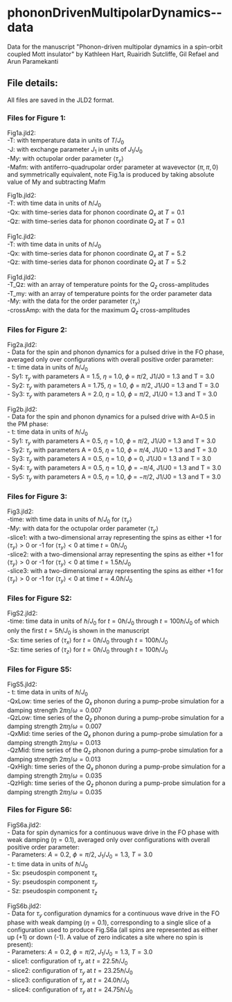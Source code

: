 # phononDrivenMultipolarDynamics--data
Data for the manuscript "Phonon-driven multipolar dynamics in a spin-orbit coupled Mott insulator"
by Kathleen Hart, Ruairidh Sutcliffe, Gil Refael and Arun Paramekanti

## File details:
All files are saved in the JLD2 format.

### Files for Figure 1:
Fig1a.jld2:<br />
    -T: with temperature data in units of $T/J_0$ <br />
    -J: with exchange parameter $J_1$ in units of $J_1/J_0$ <br />
    -My: with octupolar order parameter $\langle \tau_y \rangle$ <br />
    -Mafm: with antiferro-quadrupolar order parameter at wavevector $(\pi,\pi,0)$ and symmetrically equivalent, note Fig.1a is produced by taking absolute value of My and subtracting Mafm <br />

Fig1b.jld2:<br />
    -T: with time data in units of $\hbar/J_0$<br />
    -Qx: with time-series data for phonon coordinate $Q_x$ at $T=0.1$ <br />
    -Qz: with time-series data for phonon coordinate $Q_z$ at $T=0.1$ <br />

Fig1c.jld2:<br />
    -T: with time data in units of $\hbar/J_0$<br />
    -Qx: with time-series data for phonon coordinate $Q_x$ at $T=5.2$ <br />
    -Qz: with time-series data for phonon coordinate $Q_z$ at $T=5.2$ <br />

Fig1d.jld2:<br />
    -T_Qz: with an array of temperature points for the $Q_z$ cross-amplitudes <br />
    -T_my: with an array of temperature points for the order parameter data <br />
    -My: with the data for the order parameter $\langle \tau_y\rangle$ <br />
    -crossAmp: with the data for the maximum $Q_z$ cross-amplitudes <br />

### Files for Figure 2:
Fig2a.jld2:<br />
    - Data for the spin and phonon dynamics for a pulsed drive in the FO phase, averaged only over configurations with overall positive order parameter:<br />
    - t: time data in units of $\hbar/J_0$<br />
    - Sy1: $\tau_y$ with parameters A = 1.5, $\eta$ = 1.0, $\phi$ = $\pi/2$, J1/J0 = 1.3 and T = 3.0<br />
    - Sy2: $\tau_y$ with parameters A = 1.75, $\eta$ = 1.0, $\phi$ = $\pi/2$, J1/J0 = 1.3 and T = 3.0<br />
    - Sy3: $\tau_y$ with parameters A = 2.0, $\eta$ = 1.0, $\phi$ = $\pi/2$, J1/J0 = 1.3 and T = 3.0<br />

Fig2b.jld2:<br />
    - Data for the spin and phonon dynamics for a pulsed drive with A=0.5 in the PM phase:<br />
    - t: time data in units of $\hbar/J_0$<br />
    - Sy1: $\tau_y$ with parameters A = 0.5, $\eta$ = 1.0, $\phi$ = $\pi/2$, J1/J0 = 1.3 and T = 3.0<br />
    - Sy2: $\tau_y$ with parameters A = 0.5, $\eta$ = 1.0, $\phi$ = $\pi/4$, J1/J0 = 1.3 and T = 3.0<br />
    - Sy3: $\tau_y$ with parameters A = 0.5, $\eta$ = 1.0, $\phi$ = 0, J1/J0 = 1.3 and T = 3.0<br />
    - Sy4: $\tau_y$ with parameters A = 0.5, $\eta$ = 1.0, $\phi$ = $-\pi/4$, J1/J0 = 1.3 and T = 3.0<br />
    - Sy5: $\tau_y$ with parameters A = 0.5, $\eta$ = 1.0, $\phi$ = $-\pi/2$, J1/J0 = 1.3 and T = 3.0<br />

### Files for Figure 3:
Fig3.jld2:<br />
    -time: with time data in units of $\hbar/J_0$ for $\langle \tau_y\rangle$<br />
    -My: with data for the octupolar order parameter $\langle \tau_y\rangle$<br />
    -slice1: with a two-dimensional array representing the spins as either +1 for $\langle \tau_y\rangle>0$ or -1 for $\langle \tau_y\rangle<0$ at time $t=0 \hbar/J_0$<br />
    -slice2: with a two-dimensional array representing the spins as either +1 for $\langle \tau_y\rangle>0$ or -1 for $\langle \tau_y\rangle<0$ at time $t=1.5 \hbar/J_0$<br />
    -slice3: with a two-dimensional array representing the spins as either +1 for $\langle \tau_y\rangle>0$ or -1 for $\langle \tau_y\rangle<0$ at time $t=4.0 \hbar/J_0$<br />

### Files for Figure S2:
FigS2.jld2:<br />
    -time: time data in units of $\hbar/J_0$ for $t=0 \hbar/J_0$ through $t=100 \hbar/J_0$ of which only the first $t=5 \hbar/J_0$ is shown in the manuscript<br />
    -Sx: time series of $\langle \tau_x \rangle$ for $t=0 \hbar/J_0$ through $t=100 \hbar/J_0$<br />
    -Sz: time series of $\langle \tau_z \rangle$ for $t=0 \hbar/J_0$ through $t=100 \hbar/J_0$<br />

### Files for Figure S5:
FigS5.jld2:<br />
     - t: time data in units of $\hbar/J_0$<br />
     -QxLow: time series of the $Q_x$ phonon during a pump-probe simulation for a damping strength $2\pi \eta/\omega=0.007$<br />
     -QzLow: time series of the $Q_z$ phonon during a pump-probe simulation for a damping strength $2\pi \eta/\omega=0.007$<br />
     -QxMid: time series of the $Q_x$ phonon during a pump-probe simulation for a damping strength $2\pi \eta/\omega=0.013$<br />
     -QzMid: time series of the $Q_z$ phonon during a pump-probe simulation for a damping strength $2\pi \eta/\omega=0.013$<br />
     -QxHigh: time series of the $Q_x$ phonon during a pump-probe simulation for a damping strength $2\pi \eta/\omega=0.035$<br />
     -QzHigh: time series of the $Q_z$ phonon during a pump-probe simulation for a damping strength $2\pi \eta/\omega=0.035$<br />
     
### Files for Figure S6:
FigS6a.jld2:<br />
    - Data for spin dynamics for a continuous wave drive in the FO phase with weak damping ($\eta = 0.1$), averaged only over configurations with overall positive order parameter:<br />
    - Parameters: $A=0.2$, $\phi = \pi/2$, $J_1/J_0 = 1.3$, $T = 3.0$<br />
    - t: time data in units of $\hbar/J_0$<br />
    - Sx: pseudospin component $\tau_x$<br />
    - Sy: pseudospin component $\tau_y$<br />
    - Sz: pseudospin component $\tau_z$<br />

FigS6b.jld2:<br />
    - Data for $\tau_y$ configuration dynamics for a continuous wave drive in the FO phase with weak damping ($\eta = 0.1$), corresponding to a single slice of a configuration used to produce Fig.S6a (all spins are represented as either up (+1) or down (-1). A value of zero indicates a site where no spin is present):<br />
    - Parameters: $A=0.2$, $\phi = \pi/2$, $J_1/J_0 = 1.3$, $T = 3.0$<br />
    - slice1: configuration of $\tau_y$ at $t = 22.5\hbar/J_0$<br />
    - slice2: configuration of $\tau_y$ at $t = 23.25\hbar/J_0$<br />
    - slice3: configuration of $\tau_y$ at $t = 24.0\hbar/J_0$<br />
    - slice4: configuration of $\tau_y$ at $t = 24.75\hbar/J_0$<br />


